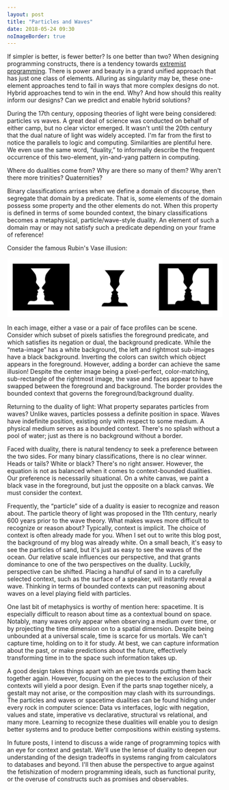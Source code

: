 ```yaml
---
layout: post
title: "Particles and Waves"
date: 2018-05-24 09:30
noImageBorder: true
---
```


If simpler is better, is fewer better? Is one better than two? When
designing programming constructs, there is a tendency towards
[extremist programming][1]. There is power and beauty in a grand unified
approach that has just one class of elements. Alluring as singularity may be,
these one-element approaches tend to fail in ways that more complex designs do
not. Hybrid approaches tend to win in the end. Why? And how should this
reality inform our designs? Can we predict and enable hybrid solutions?

During the 17th century, opposing theories of light were being considered:
particles vs waves. A great deal of science was conducted on behalf of either
camp, but no clear victor emerged. It wasn't until the 20th century that the
dual nature of light was widely accepted. I'm far from the first to notice the
parallels to logic and computing. Similarities are plentiful here. We even use
the same word, “duality,” to informally describe the frequent occurrence of
this two-element, yin-and-yang pattern in computing.

Where do dualities come from? Why are there so many of them? Why aren't there
more trinities? Quaternities?

Binary classifications arrises when we define a domain of discourse, then
segregate that domain by a predicate. That is, some elements of the domain
possess some property and the other elements do not. When this property is
defined in terms of some bounded context, the binary classifications becomes a
metaphysical, particle/wave-style duality. An element of such a domain may or
may not satisfy such a predicate depending on your frame of reference!

Consider the famous Rubin's Vase illusion:

<img style="box-shadow: none; -webkit-box-shadow: none; " src="/images/vases.png">

In each image, either a vase or a pair of face profiles can be scene. Consider
which subset of pixels satisfies the foreground predicate, and which satisfies
its negation or dual, the background predicate. While the “meta-image” has a
white background, the left and rightmost sub-images have a black background.
Inverting the colors can switch which object appears in the foreground.
However, adding a border can achieve the same illusion! Despite the center
image being a pixel-perfect, color-matching, sub-rectangle of the rightmost
image, the vase and faces appear to have swapped between the foreground and
background. The border provides the bounded context that governs the
foreground/background duality.

Returning to the duality of light: What property separates particles from
waves? Unlike waves, particles possess a definite position in space. Waves
have indefinite position, existing only with respect to some medium. A
physical medium serves as a bounded context. There's no splash without a pool
of water; just as there is no background without a border.

Faced with duality, there is natural tendency to seek a preference between the
two sides. For many binary classifications, there is no clear winner. Heads or
tails? White or black? There's no right answer. However, the equation is not
as balanced when it comes to context-bounded dualities. Our preference is
necessarily situational. On a white canvas, we paint a black vase in the
foreground, but just the opposite on a black canvas. We must consider the
context.

Frequently, the “particle” side of a duality is easier to recognize and reason
about. The particle theory of light was proposed in the 11th century, nearly
600 years prior to the wave theory. What makes waves more difficult to
recognize or reason about? Typically, context is implicit. The choice of
context is often already made for you. When I set out to write this blog post,
the background of my blog was already white. On a small beach, it's easy to
see the particles of sand, but it's just as easy to see the waves of the
ocean. Our relative scale influences our perspective, and that grants
dominance to one of the two perspectives on the duality. Luckily, perspective
can be shifted. Placing a handful of sand in to a carefully selected context,
such as the surface of a speaker, will instantly reveal a wave. Thinking in
terms of bounded contexts can put reasoning about waves on a level playing
field with particles.

One last bit of metaphysics is worthy of mention here: spacetime. It is
especially difficult to reason about time as a contextual bound on space.
Notably, many waves only appear when observing a medium over time, or by
projecting the time dimension on to a spatial dimension. Despite being
unbounded at a universal scale, time is scarce for us mortals. We can't
capture time, holding on to it for study. At best, we can capture information
about the past, or make predictions about the future, effectively transforming
time in to the space such information takes up.

A good design takes things apart with an eye towards putting them back
together again. However, focusing on the pieces to the exclusion of their
contexts will yield a poor design. Even if the parts snap together nicely, a
gestalt may not arise, or the composition may clash with its surroundings. The
particles and waves or spacetime dualities can be found hiding under every
rock in computer science: Data vs interfaces, logic with negation, values and
state, imperative vs declarative, structural vs relational, and many more.
Learning to recognize these dualities will enable you to design better systems
and to produce better compositions within existing systems.

In future posts, I intend to discuss a wide range of programming topics with
an eye for context and gestalt. We'll use the lense of duality to deepen our
understanding of the design tradeoffs in systems ranging from calculators to
databases and beyond. I'll then abuse the perspective to argue against the
fetishization of modern programming ideals, such as functional purity, or the
overuse of constructs such as promises and observables.

[1]: http://blog.ezyang.com/2012/11/extremist-programming/
